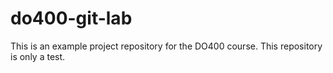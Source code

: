 # do400-git-lab

This is an example project repository for the DO400 course.
This repository is only a test.
